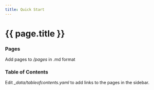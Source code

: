 ```yaml
---
title: Quick Start
---
```



# {{ page.title }}

### Pages

Add pages to */pages* in .md format

### Table of Contents
Edit *_data/tableofcontents.yaml* to add links to the pages in the sidebar.

